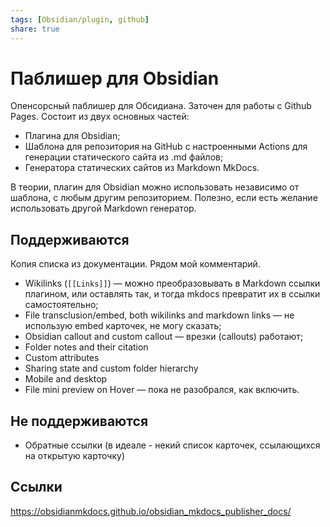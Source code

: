 ```yaml
---
tags: [Obsidian/plugin, github]
share: true
---
```

# Паблишер для Obsidian
Опенсорсный паблишер для Обсидиана. Заточен для работы с Github Pages.
Состоит из двух основных частей:
- Плагина для Obsidian;
- Шаблона для репозитория на GitHub с настроенными Actions для генерации статического сайта из .md файлов;
- Генератора статических сайтов из Markdown MkDocs.

В теории, плагин для Obsidian можно использовать независимо от шаблона, с любым другим репозиторием. Полезно, если есть желание использовать другой Markdown генератор.

## Поддерживаются
Копия списка из документации. Рядом мой комментарий.
-    Wikilinks (`[[Links]]`) — можно преобразовывать в Markdown ссылки плагином, или оставлять так, и тогда mkdocs превратит их в ссылки самостоятельно;
-    File transclusion/embed, both wikilinks and markdown links — не использую embed карточек, не могу сказать;
-    Obsidian callout and custom callout — врезки (callouts) работают;
-    Folder notes and their citation
-    Custom attributes
-    Sharing state and custom folder hierarchy
-    Mobile and desktop
-    File mini preview on Hover — пока не разобрался, как включить.

## Не поддерживаются
- Обратные ссылки (в идеале - некий список карточек, ссылающихся на открытую карточку)

## Ссылки
https://obsidianmkdocs.github.io/obsidian_mkdocs_publisher_docs/
